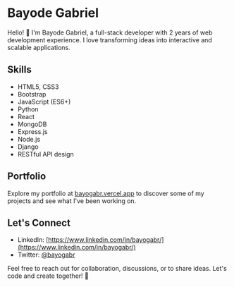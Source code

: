 # Bayode Gabriel

Hello! 👋 I'm Bayode Gabriel, a full-stack developer with 2 years of web development experience. I love transforming ideas into interactive and scalable applications.

## Skills
- HTML5, CSS3
- Bootstrap
- JavaScript (ES6+)
- Python
- React
- MongoDB
- Express.js
- Node.js
- Django
- RESTful API design

## Portfolio
Explore my portfolio at [bayogabr.vercel.app](https://bayogabr.vercel.app) to discover some of my projects and see what I've been working on.

## Let's Connect
- LinkedIn: [https://www.linkedin.com/in/bayogabr/](https://www.linkedin.com/in/bayogabr/)
- Twitter: [@bayogabr](https://twitter.com/bayogabr)

Feel free to reach out for collaboration, discussions, or to share ideas. Let's code and create together! 🚀
